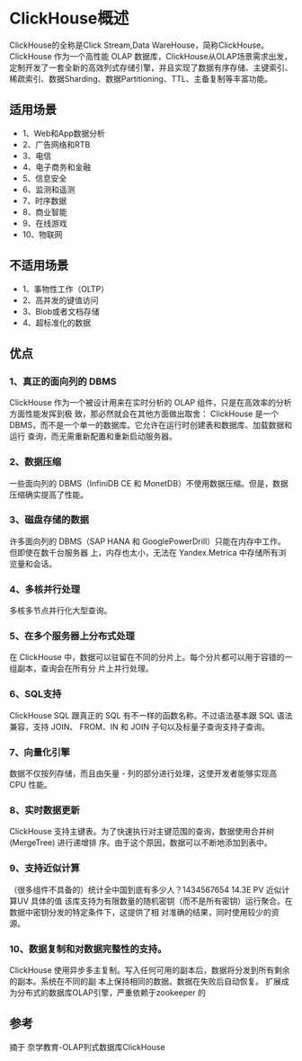 # ClickHouse概述
ClickHouse的全称是Click Stream,Data WareHouse，简称ClickHouse。ClickHouse 作为一个高性能 OLAP 数据库，ClickHouse从OLAP场景需求出发，定制开发了一套全新的高效列式存储引擎，并且实现了数据有序存储、主键索引、稀疏索引、数据Sharding、数据Partitioning、TTL、主备复制等丰富功能。
## 适用场景
- 1、Web和App数据分析
- 2、广告网络和RTB
- 3、电信
- 4、电子商务和金融
- 5、信息安全
- 6、监测和遥测
- 7、时序数据
- 8、商业智能
- 9、在线游戏
- 10、物联网

## 不适用场景
- 1、事物性工作（OLTP）
- 2、高并发的键值访问
- 3、Blob或者文档存储
- 4、超标准化的数据


## 优点
### 1、真正的面向列的 DBMS
ClickHouse 作为一个被设计用来在实时分析的 OLAP 组件，只是在高效率的分析方面性能发挥到极
致，那必然就会在其他方面做出取舍：
ClickHouse 是一个 DBMS，而不是一个单一的数据库。它允许在运行时创建表和数据库、加载数据和运行
查询，而无需重新配置和重新启动服务器。
### 2、数据压缩
一些面向列的 DBMS（InfiniDB CE 和 MonetDB）不使用数据压缩。但是，数据压缩确实提高了性能。
### 3、磁盘存储的数据
许多面向列的 DBMS（SAP HANA 和 GooglePowerDrill）只能在内存中工作。但即使在数千台服务器
上，内存也太小，无法在 Yandex.Metrica 中存储所有浏览量和会话。
### 4、多核并行处理
多核多节点并行化大型查询。
### 5、在多个服务器上分布式处理
在 ClickHouse 中，数据可以驻留在不同的分片上。每个分片都可以用于容错的一组副本，查询会在所有分
片上并行处理。
### 6、SQL支持
ClickHouse SQL 跟真正的 SQL 有不一样的函数名称。不过语法基本跟 SQL 语法兼容，支持 JOIN、
FROM、IN 和 JOIN 子句以及标量子查询支持子查询。
### 7、向量化引擎
数据不仅按列存储，而且由矢量 - 列的部分进行处理，这使开发者能够实现高 CPU 性能。
### 8、实时数据更新
ClickHouse 支持主键表。为了快速执行对主键范围的查询，数据使用合并树 (MergeTree) 进行递增排
序。由于这个原因，数据可以不断地添加到表中。
### 9、支持近似计算
（很多组件不具备的）统计全中国到底有多少人？1434567654 14.3E PV 近似计算UV 具体的值
该库支持为有限数量的随机密钥（而不是所有密钥）运行聚合。在数据中密钥分发的特定条件下，这提供了相
对准确的结果，同时使用较少的资源。
### 10、数据复制和对数据完整性的支持。
ClickHouse 使用异步多主复制。写入任何可用的副本后，数据将分发到所有剩余的副本。系统在不同的副
本上保持相同的数据。数据在失败后自动恢复。 扩展成为分布式的数据库OLAP引擎，严重依赖于zookeeper
的


## 参考
摘于 奈学教育-OLAP列式数据库ClickHouse